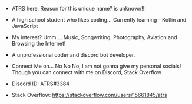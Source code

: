 - ATRS here, Reason for this unique name? is unknown!!!

- A high school student who likes coding... Currently learning - Kotlin and JavaScript

- My interest? Umm.... Music, Songwriting, Photography, Aviation and Browsing the Internet!

- A unprofessional coder and discord bot developer. 

- Connect Me on... No No No, I am not gonna give my personal socials! Though you can connect with me on Discord, Stack Overflow

- Discord ID: ATRS#3384

- Stack Overflow: https://stackoverflow.com/users/15661845/atrs









<!---
ATRS7391/ATRS7391 is a ✨ special ✨ repository because its `README.md` (this file) appears on your GitHub profile.
You can click the Preview link to take a look at your changes.
--->
